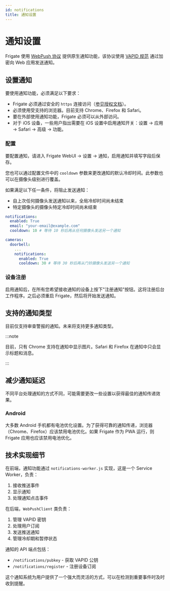 ```yaml
---
id: notifications
title: 通知设置
---
```


# 通知设置

Frigate 使用 [WebPush 协议](https://web.dev/articles/push-notifications-web-push-protocol) 提供原生通知功能，该协议使用 [VAPID 规范](https://tools.ietf.org/html/draft-thomson-webpush-vapid) 通过加密向 Web 应用发送通知。

## 设置通知

要使用通知功能，必须满足以下要求：

- Frigate 必须通过安全的 `https` 连接访问（[参见授权文档](/configuration/authentication)）。
- 必须使用受支持的浏览器。目前支持 Chrome、Firefox 和 Safari。
- 要在外部使用通知功能，Frigate 必须可以从外部访问。
- 对于 iOS 设备，一些用户指出需要在 iOS 设置中启用通知开关：设置 → 应用 → Safari → 高级 → 功能。

### 配置

要配置通知，请进入 Frigate WebUI -> 设置 -> 通知，启用通知并填写字段后保存。

您也可以通过配置文件中的 `cooldown` 参数来更改通知的默认冷却时间。此参数也可以在摄像头级别进行覆盖。

如果满足以下任一条件，将阻止发送通知：

- 自上次任何摄像头发送通知以来，全局冷却时间尚未结束
- 特定摄像头的摄像头特定冷却时间尚未结束

```yaml
notifications:
  enabled: True
  email: "your-email@example.com"
  cooldown: 10 # 等待 10 秒后再从任何摄像头发送另一个通知
```

```yaml
cameras:
  doorbell:
    ...
    notifications:
      enabled: True
      cooldown: 30 # 等待 30 秒后再从门铃摄像头发送另一个通知
```

### 设备注册

启用通知后，在所有您希望接收通知的设备上按下"注册通知"按钮。这将注册后台工作程序。之后必须重启 Frigate，然后将开始发送通知。

## 支持的通知类型

目前仅支持审查警报的通知。未来将支持更多通知类型。

:::note

目前，只有 Chrome 支持在通知中显示图片。Safari 和 Firefox 在通知中只会显示标题和消息。

:::

## 减少通知延迟

不同平台处理通知的方式不同，可能需要更改一些设置以获得最佳的通知传递效果。

### Android

大多数 Android 手机都有电池优化设置。为了获得可靠的通知传递，浏览器（Chrome、Firefox）应该禁用电池优化。如果 Frigate 作为 PWA 运行，则 Frigate 应用也应该禁用电池优化。

## 技术实现细节

在前端，通知功能通过 `notifications-worker.js` 实现，这是一个 Service Worker，负责：

1. 接收推送事件
2. 显示通知
3. 处理通知点击事件

在后端，`WebPushClient` 类负责：

1. 管理 VAPID 密钥
2. 处理用户订阅
3. 发送推送通知
4. 管理冷却期和暂停状态

通知的 API 端点包括：

- `/notifications/pubkey` - 获取 VAPID 公钥
- `/notifications/register` - 注册设备订阅

这个通知系统为用户提供了一个强大而灵活的方式，可以在检测到重要事件时及时收到提醒。